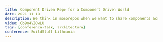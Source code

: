 ```yaml
---
title: Component Driven Repo for a Component Driven World
date: 2021-11-18
description: We think in monorepos when we want to share components across many teams and apps. but let's face it, we all hate monorepos. As soon as we hear the word we just think legacy. But it doesn't have to be. But if we make our repos component driven, where we can easily share components across any repos or apps then everything changes. We really are moving towards a component driven world so lets start building in component driven repos.
video: Gb9o4VI8wLU
tags: [conference-talk, architecture]
conference: BuildStuff Lithuania
---
```

